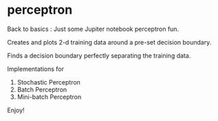 # perceptron
Back to basics : Just some Jupiter notebook perceptron fun.

Creates and plots 2-d training data around a pre-set decision boundary.

Finds a decision boundary perfectly separating the training data.

Implementations for

1. Stochastic Perceptron
2. Batch Perceptron
3. Mini-batch Perceptron

Enjoy!

